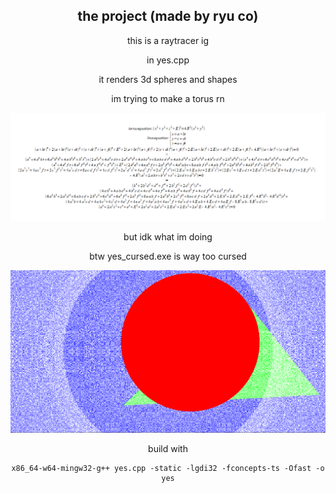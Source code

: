 <div align="center">

## the project (made by ryu co)

this is a raytracer ig

in yes.cpp

it renders 3d spheres and shapes

im trying to make a torus rn

![image](/images/line-torus.PNG)

but idk what im doing

btw yes_cursed.exe is way too cursed

![image](/images/cursed.PNG)

build with

```
x86_64-w64-mingw32-g++ yes.cpp -static -lgdi32 -fconcepts-ts -Ofast -o yes
```

</div>